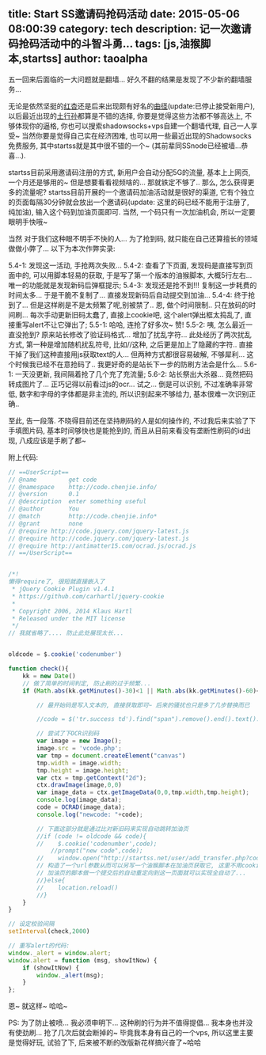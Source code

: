 title: Start SS邀请码抢码活动 
date: 2015-05-06 08:00:39
category: tech 
description: 记一次邀请码抢码活动中的斗智斗勇...
tags: [js,油猴脚本,startss] 
author: taoalpha
---

五一回来后面临的一大问题就是翻墙... 好久不翻的结果是发现了不少新的翻墙服务... 

无论是依然坚挺的[红杏](http://www.hongxingchajian.com/)还是后来出现颇有好名的[曲径](http://www.hongxingchajian.com/)(update:已停止接受新用户), 以后最近出现的[土行孙](https://tuxingsun.net)都算是不错的选择, 你要是觉得这些方法都不够高达上, 不够体现你的逼格, 你也可以搜索shadowsocks+vps自建一个翻墙代理, 自己一人享受~ 当然你要是觉得自己实在经济困难, 也可以用一些最近出现的Shadowsocks免费服务, 其中startss就是其中很不错的一个~
(其前辈同SSnode已经被墙...恭喜...).

startss目前采用邀请码注册的方式, 新用户会自动分配5G的流量, 基本上上网页, 一个月还是够用的~ 但是想要看看视频啥的... 那就铁定不够了.. 那么, 怎么获得更多的流量呢? startss目前开展的一个邀请码加油活动就是很好的渠道, 它有个独立的页面每隔30分钟就会放出一个邀请码(update: 这里的码已经不能用于注册了, 纯加油), 输入这个码到加油页面即可. 当然, 一个码只有一次加油机会, 所以一定要眼明手快哦~

当然 对于我们这种眼不明手不快的人... 为了抢到码, 就只能在自己还算擅长的领域做做小弊了... 以下为本次作弊实录:

5.4-1: 发现这一活动, 手抢两次失败...
5.4-2: 查看了下页面, 发现码是直接写到页面中的, 可以用脚本轻易的获取, 于是写了第一个版本的油猴脚本, 大概5行左右... 唯一的功能就是发现新码后弹框提示;
5.4-3: 发现还是抢不到!!! 复制这一步耗费的时间太多... 于是干脆不复制了... 直接发现新码后自动提交到加油...
5.4-4: 终于抢到了... 但是这样刷是不是太频繁了呢,别被禁了.. 恩, 做个时间限制.. 只在放码的时间刷... 每次手动更新旧码太蠢了, 直接上cookie吧, 这个alert弹出框太捣乱了, 直接重写alert不让它弹出了;
5.5-1: 哈哈, 连抢了好多次~ 赞! 
5.5-2: 咦, 怎么最近一直没抢到? 原来站长修改了验证码格式... 增加了扰乱字符... 此处经历了两次扰乱方式, 第一种是增加随机扰乱符号, 比如//这种, 之后更是加上了隐藏的字符.. 直接干掉了我们这种直接用js获取text的人... 但两种方式都很容易破解, 不够犀利... 这个时候我已经不在意抢码了.. 我更好奇的是站长下一步的防刷方法会是什么...
5.6-1: 一天没更新, 我间隔着抢了几个充了充流量;
5.6-2: 站长祭出大杀器... 竟然把码转成图片了... 正巧记得以前看过js的ocr... 试之... 倒是可以识别, 不过准确率非常低, 数字和字母的字体都是非主流的, 所以识别起来不够给力, 基本很难一次识别正确..

至此, 告一段落. 不晓得目前还在坚持刷码的人是如何操作的, 不过我后来实验了下手填图片码, 基本时间够快也是能抢到的, 而且从目前来看没有垄断性刷码的id出现, 八成应该是手刷了都~

附上代码:
``` javascript
// ==UserScript==
// @name         get code
// @namespace    http://code.chenjie.info/
// @version      0.1
// @description  enter something useful
// @author       You
// @match        http://code.chenjie.info*
// @grant        none
// @require http://code.jquery.com/jquery-latest.js
// @require http://code.jquery.com/jquery-latest.js
// @require http://antimatter15.com/ocrad.js/ocrad.js
// ==/UserScript==


/*!
懒得require了, 很短就直接嵌入了
 * jQuery Cookie Plugin v1.4.1
 * https://github.com/carhartl/jquery-cookie
 *
 * Copyright 2006, 2014 Klaus Hartl
 * Released under the MIT license
 */
// 我就省略了.... 防止此处展现太长... 


oldcode = $.cookie('codenumber')

function check(){
    kk = new Date()
    // 做了简单的时间判定, 防止刷的过于频繁...
    if (Math.abs(kk.getMinutes()-30)<1 || Math.abs(kk.getMinutes()-60)<1 || kk.getMinutes()<1){

        // 最开始码是写入文本的, 直接获取即可~ 后来的骚扰也只是多了几步替换而已

        //code = $('tr.success td').find("span").remove().end().text().replace("专属加油码:","").replace(/[\/, ,^,&,*,!,@,#,$,%,_,+,-,=,(,)]/g,"")

        // 尝试了下OCR识别码
        var image = new Image();
        image.src = 'vcode.php';
        var tmp = document.createElement("canvas")
        tmp.width = image.width;
        tmp.height = image.height;
        var ctx = tmp.getContext("2d");
        ctx.drawImage(image,0,0)
        var image_data = ctx.getImageData(0,0,tmp.width,tmp.height);
        console.log(image_data);
        code = OCRAD(image_data);
        console.log("newcode: "+code);

        // 下面这部分就是通过比对新旧码来实现自动跳转加油页
        //if (code != oldcode && code){
        //    $.cookie('codenumber',code);
            //prompt("new code",code);
        //    window.open("http://startss.net/user/add_transfer.php?code="+code,"_self","")
        // 构造了一个url参数从而可以另写一个油猴脚本在加油页获取它, 这里不用cookie的原因是跨域名了...
        // 加油页的脚本做一个提交后的自动重定向到这一页面就可以实现全自动了...
        //}else{
        //    location.reload()
        //}
    }
}

// 设定校验间隔
setInterval(check,2000)
```


``` javascript
// 重写alert的代码:
window._alert = window.alert;
window.alert = function (msg, showItNow) {    
    if (showItNow) {
        window._alert(msg);
    }
};
```

恩~ 就这样~ 哈哈~ 

PS: 为了防止被喷... 我必须申明下... 这种刷的行为并不值得提倡... 我本身也并没有使劲刷... 抢了几次后就会断掉的~ 毕竟我本身有自己的一个vps, 所以这里主要是觉得好玩, 试验了下, 后来被不断的改版新花样搞兴奋了~哈哈 


[TaoAlpha]:    http://zzgary.info "TaoAlpha"
